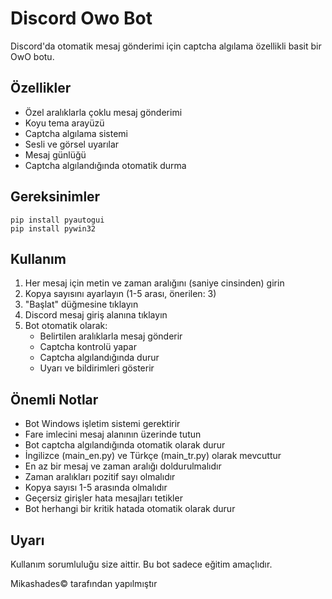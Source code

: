 # Discord Owo Bot

Discord'da otomatik mesaj gönderimi için captcha algılama özellikli basit bir OwO botu.

## Özellikler

- Özel aralıklarla çoklu mesaj gönderimi
- Koyu tema arayüzü
- Captcha algılama sistemi
- Sesli ve görsel uyarılar
- Mesaj günlüğü
- Captcha algılandığında otomatik durma

## Gereksinimler

```
pip install pyautogui
pip install pywin32
```

## Kullanım

1. Her mesaj için metin ve zaman aralığını (saniye cinsinden) girin
2. Kopya sayısını ayarlayın (1-5 arası, önerilen: 3)
3. "Başlat" düğmesine tıklayın
4. Discord mesaj giriş alanına tıklayın
5. Bot otomatik olarak:
   - Belirtilen aralıklarla mesaj gönderir
   - Captcha kontrolü yapar
   - Captcha algılandığında durur
   - Uyarı ve bildirimleri gösterir

## Önemli Notlar
- Bot Windows işletim sistemi gerektirir
- Fare imlecini mesaj alanının üzerinde tutun
- Bot captcha algılandığında otomatik olarak durur
- İngilizce (main_en.py) ve Türkçe (main_tr.py) olarak mevcuttur
- En az bir mesaj ve zaman aralığı doldurulmalıdır
- Zaman aralıkları pozitif sayı olmalıdır
- Kopya sayısı 1-5 arasında olmalıdır
- Geçersiz girişler hata mesajları tetikler
- Bot herhangi bir kritik hatada otomatik olarak durur

## Uyarı

Kullanım sorumluluğu size aittir. Bu bot sadece eğitim amaçlıdır.

Mikashades© tarafından yapılmıştır 